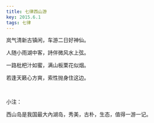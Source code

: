 ```yaml
---
title: 七律西山游
key: 2015.6.1
tags: 七律
---
```


岚气清新古镇闲，车游二日好神仙。

人随小雨湖中客，詩伴微风水上弦。

一路枇杷汁如蜜，满山板栗花似烟。

若逢天籁心方爽，索性抛身住这边。

</br>

小注：

西山岛是我国最大內湖岛，秀美，古朴，生态，值得一游一记。

</br>

